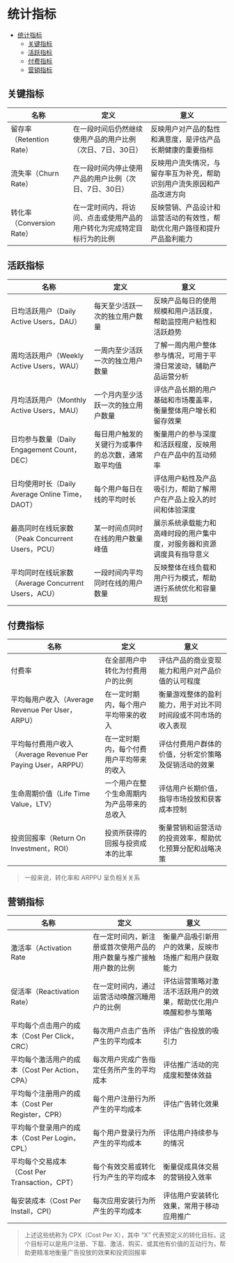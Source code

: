 # 统计指标



* [统计指标](#统计指标)
   * [关键指标](#关键指标)
   * [活跃指标](#活跃指标)
   * [付费指标](#付费指标)
   * [营销指标](#营销指标)



## 关键指标

|名称|定义|意义|
|-|-|-|
|留存率（Retention Rate）|在一段时间后仍然继续使用产品的用户比例（次日、7日、30日）|反映用户对产品的黏性和满意度，是评估产品长期健康的重要指标|
|流失率（Churn Rate）|在一段时间内停止使用产品的用户比例（次日、7日、30日）|反映用户流失情况，与留存率互为补充，帮助识别用户流失原因和产品改进方向|
|转化率（Conversion Rate）|在一定时间内，将访问、点击或使用产品的用户转化为完成特定目标行为的比例|反映营销、产品设计和运营活动的有效性，帮助优化用户路径和提升产品盈利能力|



## 活跃指标

|名称|定义|意义|
|-|-|-|
|日均活跃用户（Daily Active Users，DAU）|每天至少活跃一次的独立用户数量|反映产品每日的使用规模和用户活跃度，帮助监控用户粘性和活跃趋势|
|周均活跃用户（Weekly Active Users，WAU）|一周内至少活跃一次的独立用户数量|了解一周内用户整体参与情况，可用于平滑日常波动，辅助产品运营分析|
|月均活跃用户（Monthly Active Users，MAU）|一个月内至少活跃一次的独立用户数量|评估产品长期的用户基础和市场覆盖率，衡量整体用户增长和留存效果|
|日均参与数量（Daily Engagement Count，DEC）|每日用户触发的关键行为或事件的总次数，通常取平均值|衡量用户的参与深度和活跃程度，反映用户在产品中的互动频率|
|日均使用时长（Daily Average Online Time，DAOT）|每个用户每日在线的平均时长|评估用户粘性及产品吸引力，帮助了解用户在产品上投入的时间和体验深度|
|最高同时在线玩家数（Peak Concurrent Users，PCU）|某一时间点同时在线的用户数量峰值|展示系统承载能力和高峰时段的用户集中度，对服务器和资源调度具有指导意义|
|平均同时在线玩家数（Average Concurrent Users，ACU）|一段时间内平均同时在线的用户数量|反映整体在线负载和用户行为模式，帮助进行系统优化和容量规划|



## 付费指标

|名称|定义|意义|
|-|-|-|
|付费率|在全部用户中转化为付费用户的比例|评估产品的商业变现能力和用户对产品价值的认可程度|
|平均每用户收入（Average Revenue Per User，ARPU）|在一定时期内，每个用户平均带来的收入|衡量游戏整体的盈利能力，用于对比不同时间段或不同市场的收入表现|
|平均每付费用户收入（Average Revenue Per Paying User，ARPPU）|在一定时期内，每个付费用户平均带来的收入|评估付费用户群体的价值，分析定价策略及促销活动的效果|
|生命周期价值（Life Time Value，LTV）|一个用户在整个生命周期内为产品带来的总收入|评估用户长期价值，指导市场投放和获客成本控制|
|投资回报率（Return On Investment，ROI）|投资所获得的回报与投资成本的比率|衡量营销和运营活动的投资效率，帮助优化预算分配和战略决策|

> 一般来说，转化率和 ARPPU 呈负相关关系



## 营销指标

|名称|定义|意义|
|-|-|-|
|激活率（Activation Rate|在一定时间内，新注册或首次使用产品的用户数量与推广接触用户数的比例|衡量产品吸引新用户的效果，反映市场推广和用户获取能力|
|促活率（Reactivation Rate）|在一定时间内，通过运营活动唤醒沉睡用户的比例|评估运营策略对激活不活跃用户的效果，帮助优化用户唤醒和参与策略|
|平均每个点击用户的成本（Cost Per Click，CRC）|每次用户点击广告所产生的平均成本|评估广告投放的吸引力|
|平均每个激活用户的成本（Cost Per Action，CPA）|每次用户完成广告指定任务所产生的平均成本|评估推广活动的完成度和整体效益|
|平均每个注册用户的成本（Cost Per Register，CPR）|每个用户注册行为所产生的平均成本|评估广告转化效果|
|平均每个登录用户的成本（Cost Per Login，CPL）|每个用户登录行为所产生的平均成本|评估用户持续参与的情况|
|平均每个交易成本（Cost Per Transaction，CPT）|每个有效交易或转化行为产生的平均成本|衡量促成具体交易的营销投入效率|
|每安装成本（Cost Per Install，CPI）|每次应用安装行为所产生的平均成本|评估用户安装转化效果，常用于移动应用推广|

> 上述这些统称为 CPX（Cost Per X），其中 “X” 代表预定义的转化目标，这个目标可以是用户注册、下载、激活、购买、或其他有价值的互动行为，帮助更精准地衡量广告投放的效果和投资回报率